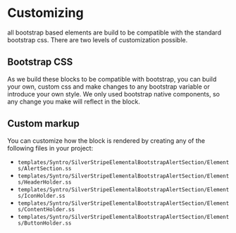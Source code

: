 # Customizing
all bootstrap based elements are build to be compatible with the standard
bootstrap css. There are two levels of customization possible.

## Bootstrap CSS
As we build these blocks to be compatible with bootstrap, you can build your
own, custom css and make changes to any bootstrap variable or introduce your
own style. We only used bootstrap native components, so any change you make
will reflect in the block.

## Custom markup
You can customize how the block is rendered by creating any of the following
files in your project:

* `templates/Syntro/SilverStripeElementalBootstrapAlertSection/Elements/AlertSection.ss`
* `templates/Syntro/SilverStripeElementalBootstrapAlertSection/Elements/HeaderHolder.ss`
* `templates/Syntro/SilverStripeElementalBootstrapAlertSection/Elements/IconHolder.ss`
* `templates/Syntro/SilverStripeElementalBootstrapAlertSection/Elements/ContentHolder.ss`
* `templates/Syntro/SilverStripeElementalBootstrapAlertSection/Elements/ButtonHolder.ss`

